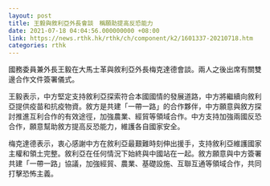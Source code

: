 ```yaml
---
layout: post
title: 王毅與敘利亞外長會談　稱願助提高反恐能力
date: 2021-07-18 04:04:56.000000000 +08:00
link: https://news.rthk.hk/rthk/ch/component/k2/1601337-20210718.htm
categories: rthk
---
```


國務委員兼外長王毅在大馬士革與敘利亞外長梅克達德會談。兩人之後出席有關雙邊合作文件簽署儀式。

王毅表示，中方堅定支持敘利亞探索符合本國國情的發展道路，中方將繼續向敘利亞提供疫苗和抗疫物資。敘方是共建「一帶一路」的合作夥伴，中方願意與敘方探討推進互利合作的有效途徑，加強農業、經貿等領域合作。中方支持加強兩國反恐合作，願意幫助敘方提高反恐能力，維護各自國家安全。

梅克達德表示，衷心感謝中方在敘利亞最艱難時刻伸出援手，支持敘利亞維護國家主權和領土完整。敘利亞在任何情況下始終與中國站在一起。敘方願意與中方簽署共建「一帶一路」協議，加強經貿、農業、基礎設施、互聯互通等領域合作，共同打擊恐怖主義。

